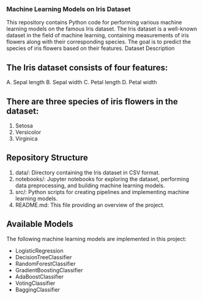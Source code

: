 ### Machine Learning Models on Iris Dataset

This repository contains Python code for performing various machine learning models on the famous Iris dataset. The Iris dataset is a well-known dataset in the field of machine learning, containing measurements of iris flowers along with their corresponding species. The goal is to predict the species of iris flowers based on their features.
Dataset Description

## The Iris dataset consists of four features:
A. Sepal length
B. Sepal width
C. Petal length
D. Petal width

## There are three species of iris flowers in the dataset:
1. Setosa
2. Versicolor
3. Virginica

## Repository Structure
1. data/: Directory containing the Iris dataset in CSV format.
2. notebooks/: Jupyter notebooks for exploring the dataset, performing data preprocessing, and building machine learning models.
3. src/: Python scripts for creating pipelines and implementing machine learning models.
4. README.md: This file providing an overview of the project.

## Available Models
The following machine learning models are implemented in this project:
* LogisticRegression
* DecisionTreeClassifier
* RandomForestClassifier
* GradientBoostingClassifier
* AdaBoostClassifier
* VotingClassifier
* BaggingClassifier
